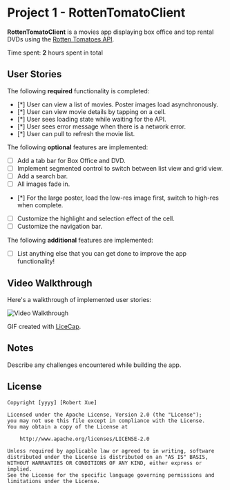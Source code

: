 # Project 1 - **RottenTomatoClient** 

**RottenTomatoClient** is a movies app displaying box office and top rental DVDs using the [Rotten Tomatoes API](http://developer.rottentomatoes.com/docs/read/JSON).

Time spent: **2** hours spent in total

## User Stories

The following **required** functionality is completed:

- [\*] User can view a list of movies. Poster images load asynchronously.
- [\*] User can view movie details by tapping on a cell.
- [\*] User sees loading state while waiting for the API.
- [\*] User sees error message when there is a network error.
- [\*] User can pull to refresh the movie list.

The following **optional** features are implemented:

- [ ] Add a tab bar for Box Office and DVD.
- [ ] Implement segmented control to switch between list view and grid view.
- [ ] Add a search bar.
- [ ] All images fade in.
- [\*] For the large poster, load the low-res image first, switch to high-res when complete.
- [ ] Customize the highlight and selection effect of the cell.
- [ ] Customize the navigation bar.

The following **additional** features are implemented:

- [ ] List anything else that you can get done to improve the app functionality!

## Video Walkthrough 

Here's a walkthrough of implemented user stories:

![Video Walkthrough](WalkThrough.gif)

GIF created with [LiceCap](http://www.cockos.com/licecap/).

## Notes

Describe any challenges encountered while building the app.

## License

    Copyright [yyyy] [Robert Xue]

    Licensed under the Apache License, Version 2.0 (the "License");
    you may not use this file except in compliance with the License.
    You may obtain a copy of the License at

        http://www.apache.org/licenses/LICENSE-2.0

    Unless required by applicable law or agreed to in writing, software
    distributed under the License is distributed on an "AS IS" BASIS,
    WITHOUT WARRANTIES OR CONDITIONS OF ANY KIND, either express or implied.
    See the License for the specific language governing permissions and
    limitations under the License.
